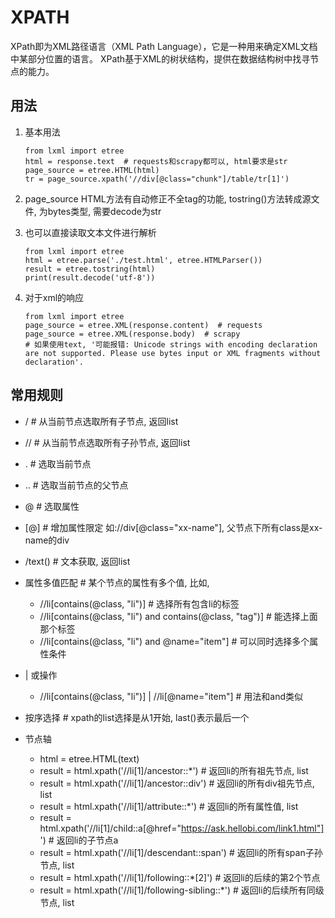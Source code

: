# XPATH
XPath即为XML路径语言（XML Path Language），它是一种用来确定XML文档中某部分位置的语言。 XPath基于XML的树状结构，提供在数据结构树中找寻节点的能力。 

## 用法

1. 基本用法
    ```
    from lxml import etree
    html = response.text  # requests和scrapy都可以, html要求是str
    page_source = etree.HTML(html)
    tr = page_source.xpath('//div[@class="chunk"]/table/tr[1]')
    ```
2. page_source 
HTML方法有自动修正不全tag的功能, tostring()方法转成源文件, 为bytes类型, 需要decode为str

3. 也可以直接读取文本文件进行解析
    ```
    from lxml import etree
    html = etree.parse('./test.html', etree.HTMLParser())
    result = etree.tostring(html)
    print(result.decode('utf-8'))
    ```
4. 对于xml的响应
    ```
    from lxml import etree
    page_source = etree.XML(response.content)  # requests
    page_source = etree.XML(response.body)  # scrapy
    # 如果使用text, '可能报错: Unicode strings with encoding declaration are not supported. Please use bytes input or XML fragments without declaration'.
    ```
  


## 常用规则
- /     # 从当前节点选取所有子节点, 返回list
- //    # 从当前节点选取所有子孙节点, 返回list
- .     # 选取当前节点
- ..    # 选取当前节点的父节点
- @     # 选取属性
- [@]   # 增加属性限定 如://div[@class="xx-name"], 父节点下所有class是xx-name的div
- /text()   # 文本获取, 返回list
- 属性多值匹配  # 某个节点的属性有多个值, 比如<a class='li tag'>, 
    - //li[contains(@class, "li")]  # 选择所有包含li的标签
    - //li[contains(@class, "li") and contains(@class, "tag")]  # 能选择上面那个标签
    - //li[contains(@class, "li") and @name="item"] # 可以同时选择多个属性条件
- | 或操作
    - //li[contains(@class, "li")] | //li[@name="item"]  # 用法和and类似

- 按序选择  # xpath的list选择是从1开始, last()表示最后一个
- 节点轴
    - html = etree.HTML(text)
    - result = html.xpath('//li[1]/ancestor::*')    # 返回li的所有祖先节点, list
    - result = html.xpath('//li[1]/ancestor::div')  # 返回li的所有div祖先节点, list
    - result = html.xpath('//li[1]/attribute::*')   # 返回li的所有属性值, list
    - result = html.xpath('//li[1]/child::a[@href="https://ask.hellobi.com/link1.html"]')   # 返回li的子节点a
    - result = html.xpath('//li[1]/descendant::span')   # 返回li的所有span子孙节点, list
    - result = html.xpath('//li[1]/following::*[2]')    # 返回li的后续的第2个节点
    - result = html.xpath('//li[1]/following-sibling::*')   # 返回li的后续所有同级节点, list
